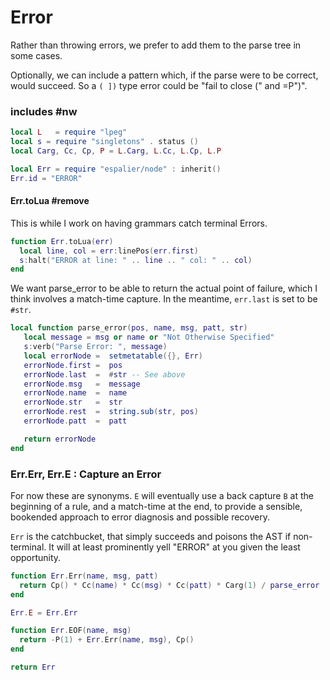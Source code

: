# Error



Rather than throwing errors, we prefer to add them to the parse tree in some
cases\.

Optionally, we can include a pattern which, if the parse were to be correct,
would succeed\. So a `( ])` type error could be "fail to close \(" and =P"\)"\.

### includes \#nw

```lua
local L   = require "lpeg"
local s = require "singletons" . status ()
local Carg, Cc, Cp, P = L.Carg, L.Cc, L.Cp, L.P
```

```lua
local Err = require "espalier/node" : inherit()
Err.id = "ERROR"

```


#### Err\.toLua \#remove

This is while I work on having grammars catch terminal Errors\.

```lua
function Err.toLua(err)
  local line, col = err:linePos(err.first)
  s:halt("ERROR at line: " .. line .. " col: " .. col)
end
```


We want parse\_error to be able to return the actual point of failure,
which I think involves a match\-time capture\. In the meantime,
`err.last` is set to be `#str`\.

```lua
local function parse_error(pos, name, msg, patt, str)
   local message = msg or name or "Not Otherwise Specified"
   s:verb("Parse Error: ", message)
   local errorNode =  setmetatable({}, Err)
   errorNode.first =  pos
   errorNode.last  =  #str -- See above
   errorNode.msg   =  message
   errorNode.name  =  name
   errorNode.str   =  str
   errorNode.rest  =  string.sub(str, pos)
   errorNode.patt  =  patt

   return errorNode
end

```


### Err\.Err, Err\.E : Capture an Error

For now these are synonyms\. `E` will eventually use a back capture `B` at
the beginning of a rule, and a match\-time at the end, to provide a
sensible, bookended approach to error diagnosis and possible recovery\.

`Err` is the catchbucket, that simply succeeds and poisons the AST if
non\-terminal\. It will at least prominently yell "ERROR" at you given
the least opportunity\.

```lua
function Err.Err(name, msg, patt)
  return Cp() * Cc(name) * Cc(msg) * Cc(patt) * Carg(1) / parse_error
end

Err.E = Err.Err

function Err.EOF(name, msg)
  return -P(1) + Err.Err(name, msg), Cp()
end

return Err
```